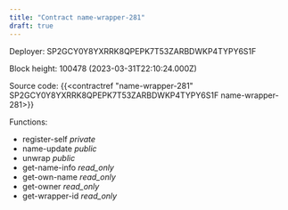 ```yaml
---
title: "Contract name-wrapper-281"
draft: true
---
```

Deployer: SP2GCY0Y8YXRRK8QPEPK7T53ZARBDWKP4TYPY6S1F


 



Block height: 100478 (2023-03-31T22:10:24.000Z)

Source code: {{<contractref "name-wrapper-281" SP2GCY0Y8YXRRK8QPEPK7T53ZARBDWKP4TYPY6S1F name-wrapper-281>}}

Functions:

* register-self _private_
* name-update _public_
* unwrap _public_
* get-name-info _read_only_
* get-own-name _read_only_
* get-owner _read_only_
* get-wrapper-id _read_only_

